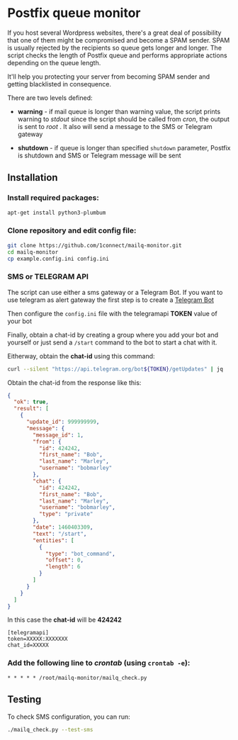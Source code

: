 # Postfix queue monitor

If you host several Wordpress websites, there's a great deal of possibility
that one of them might be compromised and become a SPAM sender. SPAM is usually
rejected by the recipients so queue gets longer and longer. The script
checks the length of Postfix queue and performs appropriate actions depending
on the queue length.

It'll help you protecting your server from becoming SPAM sender
and getting blacklisted in consequence.

There are two levels defined:

* **warning** - if mail queue is longer than warning value, the script prints
warning to *stdout* since the script should be called from *cron*, the output
is sent to *root* . It also will send a message to the SMS or Telegram gateway

* **shutdown** - if queue is longer than specified `shutdown` parameter,
Postfix is shutdown and SMS or Telegram message will be sent

## Installation

### Install required packages:

```bash
apt-get install python3-plumbum
```

### Clone repository and edit config file:

```bash
git clone https://github.com/1connect/mailq-monitor.git
cd mailq-monitor
cp example.config.ini config.ini
```

### SMS or TELEGRAM API

The script can use either a sms gateway or a Telegram Bot.
If you want to use telegram as alert gateway the first step is to create a [Telegram Bot](https://core.telegram.org/bots#create-a-new-bot)

Then configure the `config.ini` file with the telegramapi **TOKEN** value of your bot

Finally, obtain a chat-id by creating a group where you add your bot and yourself or just send a `/start` command to the bot to start a chat with it.

Eitherway, obtain the **chat-id** using this command:

```bash
curl --silent "https://api.telegram.org/bot${TOKEN}/getUpdates" | jq
```

Obtain the chat-id from the response like this:

```json
{
  "ok": true,
  "result": [
    {
      "update_id": 999999999,
      "message": {
        "message_id": 1,
        "from": {
          "id": 424242,
          "first_name": "Bob",
          "last_name": "Marley",
          "username": "bobmarley"
        },
        "chat": {
          "id": 424242,
          "first_name": "Bob",
          "last_name": "Marley",
          "username": "bobmarley",
          "type": "private"
        },
        "date": 1460403309,
        "text": "/start",
        "entities": [
          {
            "type": "bot_command",
            "offset": 0,
            "length": 6
          }
        ]
      }
    }
  ]
}

```

In this case the **chat-id** will be **424242**

```
[telegramapi]
token=XXXXX:XXXXXXX
chat_id=XXXXX
```


### Add the following line to *crontab* (using `crontab -e`):

```
* * * * * /root/mailq-monitor/mailq_check.py
```

## Testing

To check SMS configuration, you can run:

```bash
./mailq_check.py --test-sms
```

